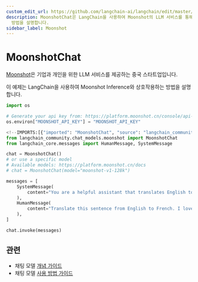 ```yaml
---
custom_edit_url: https://github.com/langchain-ai/langchain/edit/master/docs/docs/integrations/chat/moonshot.ipynb
description: MoonshotChat은 LangChain을 사용하여 Moonshot의 LLM 서비스를 통해 기업과 개인이 채팅을 상호작용하는
  방법을 설명합니다.
sidebar_label: Moonshot
---
```


# MoonshotChat

[Moonshot](https://platform.moonshot.cn/)은 기업과 개인을 위한 LLM 서비스를 제공하는 중국 스타트업입니다.

이 예제는 LangChain을 사용하여 Moonshot Inference와 상호작용하는 방법을 설명합니다.

```python
import os

# Generate your api key from: https://platform.moonshot.cn/console/api-keys
os.environ["MOONSHOT_API_KEY"] = "MOONSHOT_API_KEY"
```


```python
<!--IMPORTS:[{"imported": "MoonshotChat", "source": "langchain_community.chat_models.moonshot", "docs": "https://api.python.langchain.com/en/latest/chat_models/langchain_community.chat_models.moonshot.MoonshotChat.html", "title": "MoonshotChat"}, {"imported": "HumanMessage", "source": "langchain_core.messages", "docs": "https://api.python.langchain.com/en/latest/messages/langchain_core.messages.human.HumanMessage.html", "title": "MoonshotChat"}, {"imported": "SystemMessage", "source": "langchain_core.messages", "docs": "https://api.python.langchain.com/en/latest/messages/langchain_core.messages.system.SystemMessage.html", "title": "MoonshotChat"}]-->
from langchain_community.chat_models.moonshot import MoonshotChat
from langchain_core.messages import HumanMessage, SystemMessage
```


```python
chat = MoonshotChat()
# or use a specific model
# Available models: https://platform.moonshot.cn/docs
# chat = MoonshotChat(model="moonshot-v1-128k")
```


```python
messages = [
    SystemMessage(
        content="You are a helpful assistant that translates English to French."
    ),
    HumanMessage(
        content="Translate this sentence from English to French. I love programming."
    ),
]

chat.invoke(messages)
```


## 관련

- 채팅 모델 [개념 가이드](/docs/concepts/#chat-models)
- 채팅 모델 [사용 방법 가이드](/docs/how_to/#chat-models)